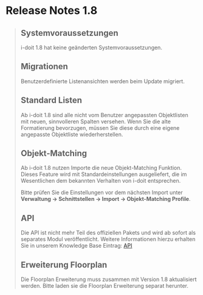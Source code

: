 # Release Notes 1.8

> Systemvoraussetzungen
> ---------------------
>
> i-doit 1.8 hat keine geänderten Systemvoraussetzungen.
>
> Migrationen
> -----------
>
> Benutzerdefinierte Listenansichten werden beim Update migriert.
>
> Standard Listen
> ---------------
>
> Ab i-doit 1.8 sind alle nicht vom Benutzer angepassten Objektlisten mit neuen, sinnvolleren Spalten versehen. Wenn Sie die alte Formatierung bevorzugen, müssen Sie diese durch eine eigene angepasste Objektliste wiederherstellen.
>
> Objekt-Matching
> ---------------
>
> Ab i-doit 1.8 nutzen Importe die neue Objekt-Matching Funktion. Dieses Feature wird mit Standardeinstellungen ausgeliefert, die im Wesentlichen dem bekannten Verhalten von i-doit entsprechen.
>
> Bitte prüfen Sie die Einstellungen vor dem nächsten Import unter **Verwaltung → Schnittstellen → Import → Objekt-Matching Profile**.
>
> API
> ---
>
> Die API ist nicht mehr Teil des offiziellen Pakets und wird ab sofort als separates Modul veröffentlicht. Weitere Informationen hierzu erhalten Sie in unserem Knowledge Base Eintrag: [API](../../i-doit-add-ons/api/index.md)
>
> Erweiterung Floorplan
> ---------------------
>
> Die Floorplan Erweiterung muss zusammen mit Version 1.8 aktualisiert werden. Bitte laden sie die Floorplan Erweiterung separat herunter.
